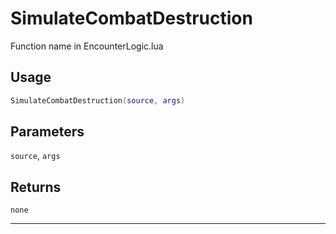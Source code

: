 # SimulateCombatDestruction
Function name in EncounterLogic.lua
## Usage
```lua
SimulateCombatDestruction(source, args)
```
## Parameters
`source`, `args`
## Returns
`none`

---